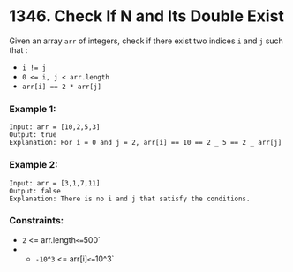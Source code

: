 # 1346. Check If N and Its Double Exist

Given an array `arr` of integers, check if there exist two indices `i` and `j` such that :

- `i != j`
- `0 <= i, j < arr.length`
- `arr[i] == 2 * arr[j]`

### Example 1:

```
Input: arr = [10,2,5,3]
Output: true
Explanation: For i = 0 and j = 2, arr[i] == 10 == 2 _ 5 == 2 _ arr[j]
```

### Example 2:

```
Input: arr = [3,1,7,11]
Output: false
Explanation: There is no i and j that satisfy the conditions.
```

### Constraints:

- `2` <= arr.length` <= `500`
- - `-10`^`3` <= arr[i]` <= `10^3`
